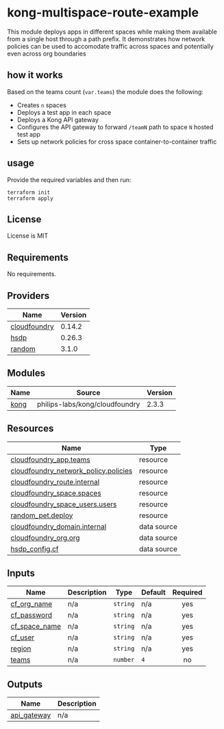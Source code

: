 # kong-multispace-route-example

This module deploys apps in different spaces while making them
available from a single host through a path prefix. It demonstrates
how network policies can be used to accomodate traffic across 
spaces and potentially even across org boundaries

## how it works

Based on the teams count (`var.teams`) the module does the following:

- Creates `n` spaces
- Deploys a test app in each space
- Deploys a Kong API gateway
- Configures the API gateway to forward `/teamN` path to space `N` hosted test app
- Sets up network policies for cross space container-to-container traffic 

## usage

Provide the required variables and then run:

```shell
terraform init
terraform apply
```

## License

License is MIT

<!--- BEGIN_TF_DOCS --->
## Requirements

No requirements.

## Providers

| Name | Version |
|------|---------|
| <a name="provider_cloudfoundry"></a> [cloudfoundry](#provider\_cloudfoundry) | 0.14.2 |
| <a name="provider_hsdp"></a> [hsdp](#provider\_hsdp) | 0.26.3 |
| <a name="provider_random"></a> [random](#provider\_random) | 3.1.0 |

## Modules

| Name | Source | Version |
|------|--------|---------|
| <a name="module_kong"></a> [kong](#module\_kong) | philips-labs/kong/cloudfoundry | 2.3.3 |

## Resources

| Name | Type |
|------|------|
| [cloudfoundry_app.teams](https://registry.terraform.io/providers/cloudfoundry-community/cloudfoundry/latest/docs/resources/app) | resource |
| [cloudfoundry_network_policy.policies](https://registry.terraform.io/providers/cloudfoundry-community/cloudfoundry/latest/docs/resources/network_policy) | resource |
| [cloudfoundry_route.internal](https://registry.terraform.io/providers/cloudfoundry-community/cloudfoundry/latest/docs/resources/route) | resource |
| [cloudfoundry_space.spaces](https://registry.terraform.io/providers/cloudfoundry-community/cloudfoundry/latest/docs/resources/space) | resource |
| [cloudfoundry_space_users.users](https://registry.terraform.io/providers/cloudfoundry-community/cloudfoundry/latest/docs/resources/space_users) | resource |
| [random_pet.deploy](https://registry.terraform.io/providers/hashicorp/random/latest/docs/resources/pet) | resource |
| [cloudfoundry_domain.internal](https://registry.terraform.io/providers/cloudfoundry-community/cloudfoundry/latest/docs/data-sources/domain) | data source |
| [cloudfoundry_org.org](https://registry.terraform.io/providers/cloudfoundry-community/cloudfoundry/latest/docs/data-sources/org) | data source |
| [hsdp_config.cf](https://registry.terraform.io/providers/philips-software/hsdp/latest/docs/data-sources/config) | data source |

## Inputs

| Name | Description | Type | Default | Required |
|------|-------------|------|---------|:--------:|
| <a name="input_cf_org_name"></a> [cf\_org\_name](#input\_cf\_org\_name) | n/a | `string` | n/a | yes |
| <a name="input_cf_password"></a> [cf\_password](#input\_cf\_password) | n/a | `string` | n/a | yes |
| <a name="input_cf_space_name"></a> [cf\_space\_name](#input\_cf\_space\_name) | n/a | `string` | n/a | yes |
| <a name="input_cf_user"></a> [cf\_user](#input\_cf\_user) | n/a | `string` | n/a | yes |
| <a name="input_region"></a> [region](#input\_region) | n/a | `string` | n/a | yes |
| <a name="input_teams"></a> [teams](#input\_teams) | n/a | `number` | `4` | no |

## Outputs

| Name | Description |
|------|-------------|
| <a name="output_api_gateway"></a> [api\_gateway](#output\_api\_gateway) | n/a |

<!--- END_TF_DOCS --->
